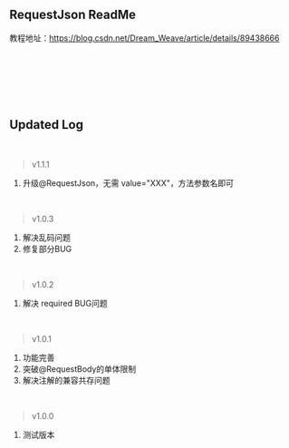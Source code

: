 ## RequestJson ReadMe
教程地址：https://blog.csdn.net/Dream_Weave/article/details/89438666
</br></br></br></br></br></br></br>

## Updated Log
</br>

> v1.1.1
1. 升级@RequestJson，无需 value="XXX"，方法参数名即可
</br>

> v1.0.3
1. 解决乱码问题
2. 修复部分BUG
</br>

> v1.0.2
1. 解决 required BUG问题
</br>

> v1.0.1
1. 功能完善
2. 突破@RequestBody的单体限制
3. 解决注解的兼容共存问题
</br>

> v1.0.0
1. 测试版本
